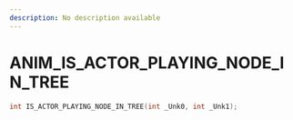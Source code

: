 ```yaml
---
description: No description available 
---
```


# ANIM\_IS_ACTOR_PLAYING_NODE_IN_TREE

```cpp
int IS_ACTOR_PLAYING_NODE_IN_TREE(int _Unk0, int _Unk1);
```